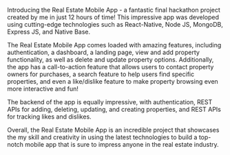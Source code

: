 Introducing the Real Estate Mobile App - a fantastic final hackathon project created by me in just 12 hours of time! This impressive app was developed using cutting-edge technologies such as React-Native, Node JS, MongoDB, Express JS, and Native Base.

The Real Estate Mobile App comes loaded with amazing features, including authentication, a dashboard, a landing page, view and add property functionality, as well as delete and update property options. Additionally, the app has a call-to-action feature that allows users to contact property owners for purchases, a search feature to help users find specific properties, and even a like/dislike feature to make property browsing even more interactive and fun!

The backend of the app is equally impressive, with authentication, REST APIs for adding, deleting, updating, and creating properties, and REST APIs for tracking likes and dislikes.

Overall, the Real Estate Mobile App is an incredible project that showcases the my skill and creativity in using the latest technologies to build a top-notch mobile app that is sure to impress anyone in the real estate industry.
